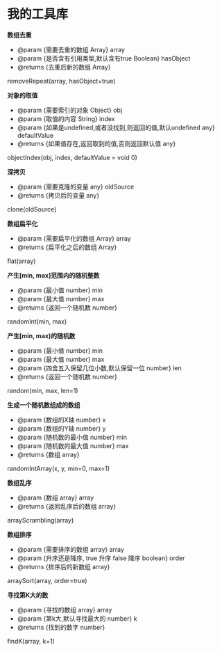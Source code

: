 # 我的工具库
**数组去重**
* @param {需要去重的数组 Array} array 
* @param {是否含有引用类型,默认含有true Boolean} hasObject
* @returns {去重后新的数组 Array}

removeRepeat(array, hasObject=true)

**对象的取值**
* @param {需要索引的对象 Object} obj
* @param {取值的内容 String} index
* @param {如果是undefined,或者没找到,则返回的值,默认undefined any} defaultValue
* @returns {如果值存在,返回取到的值,否则返回默认值 any}

objectIndex(obj, index, defaultValue = void 0)

**深拷贝**
* @param {需要克隆的变量 any} oldSource
* @returns {拷贝后的变量 any} 

clone(oldSource)

**数组扁平化**
* @param {需要扁平化的数组 Array} array 
* @returns {扁平化之后的数组 Array}

flat(array)

**产生[min, max]范围内的随机整数**
* @param {最小值 number} min 
* @param {最大值 number} max
* @returns {返回一个随机数 number} 

randomInt(min, max)

**产生[min, max)的随机数**
* @param {最小值 number} min 
* @param {最大值 number} max
* @param {四舍五入保留几位小数,默认保留一位 number} len
* @returns {返回一个随机数 number} 

random(min, max, len=1)

**生成一个随机数组成的数组**
* @param {数组的X轴 number} x 
* @param {数组的Y轴 number} y 
* @param {随机数的最小值 number} min 
* @param {随机数的最大值 number} max
* @returns {数组 array} 

randomIntArray(x, y, min=0, max=1)

**数组乱序**
* @param {数组 array} array 
* @returns {返回乱序后的数组 array}

arrayScrambling(array)

**数组排序**
* @param {需要排序的数组 array} array 
* @param {升序还是降序, true 升序 false 降序 boolean} order 
* @returns {排序后的新数组 array}

arraySort(array, order=true)

**寻找第K大的数**
* @param {寻找的数组 array} array
* @param {第k大,默认寻找最大的 number} k
* @returns {找到的数字 number}

findK(array, k=1)